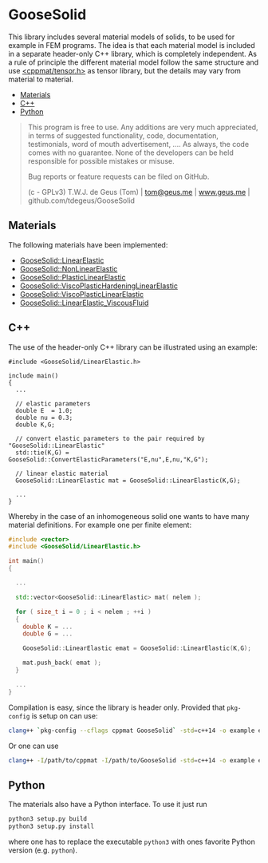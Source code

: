# GooseSolid

This library includes several material models of solids, to be used for example in FEM programs. The idea is that each material model is included in a separate header-only C++ library, which is completely independent. As a rule of principle the different material model follow the same structure and use [<cppmat/tensor.h>](https://github.com/tdegeus/cppmat) as tensor library, but the details may vary from material to material. 

<!-- MarkdownTOC -->

- [Materials](#materials)
- [C++](#c)
- [Python](#python)

<!-- /MarkdownTOC -->

>   This program is free to use. Any additions are very much appreciated, in terms of suggested functionality, code, documentation, testimonials, word of mouth advertisement, .... As always, the code comes with no guarantee. None of the developers can be held responsible for possible mistakes or misuse.
>   
>   Bug reports or feature requests can be filed on GitHub.
>   
>   (c - GPLv3) T.W.J. de Geus (Tom) | tom@geus.me | www.geus.me | github.com/tdegeus/GooseSolid

## Materials

The following materials have been implemented:

*   [GooseSolid::LinearElastic](./docs/LinearElastic/LinearElastic.pdf)
*   [GooseSolid::NonLinearElastic](./docs/NonLinearElastic/NonLinearElastic.pdf)
*   [GooseSolid::PlasticLinearElastic](./docs/PlasticLinearElastic/PlasticLinearElastic.pdf)
*   [GooseSolid::ViscoPlasticHardeningLinearElastic](./docs/ViscoPlasticHardeningLinearElastic/ViscoPlasticHardeningLinearElastic.pdf)
*   [GooseSolid::ViscoPlasticLinearElastic](./docs/ViscoPlasticLinearElastic/ViscoPlasticLinearElastic.pdf)
*   [GooseSolid::LinearElastic_ViscousFluid](./docs/LinearElastic_ViscousFluid/LinearElastic_ViscousFluid.pdf)

## C++

The use of the header-only C++ library can be illustrated using an example:

```cppmat
#include <GooseSolid/LinearElastic.h>

include main()
{
  ...

  // elastic parameters
  double E  = 1.0;
  double nu = 0.3;
  double K,G;

  // convert elastic parameters to the pair required by "GooseSolid::LinearElastic"
  std::tie(K,G) = GooseSolid::ConvertElasticParameters("E,nu",E,nu,"K,G");

  // linear elastic material
  GooseSolid::LinearElastic mat = GooseSolid::LinearElastic(K,G);

  ...
}
```

Whereby in the case of an inhomogeneous solid one wants to have many material definitions. For example one per finite element:

```cpp
#include <vector>
#include <GooseSolid/LinearElastic.h>

int main()
{

  ...

  std::vector<GooseSolid::LinearElastic> mat( nelem );

  for ( size_t i = 0 ; i < nelem ; ++i )
  {
    double K = ...
    double G = ...

    GooseSolid::LinearElastic emat = GooseSolid::LinearElastic(K,G);

    mat.push_back( emat );
  }

  ...
}
```

Compilation is easy, since the library is header only. Provided that ``pkg-config`` is setup on can use:

```bash
clang++ `pkg-config --cflags cppmat GooseSolid` -std=c++14 -o example example_name.cpp
```

Or one can use

```bash
clang++ -I/path/to/cppmat -I/path/to/GooseSolid -std=c++14 -o example example_name.cpp
```

## Python

The materials also have a Python interface. To use it just run

```bash
python3 setup.py build
python3 setup.py install
```

where one has to replace the executable ``python3`` with ones favorite Python version (e.g. ``python``).


